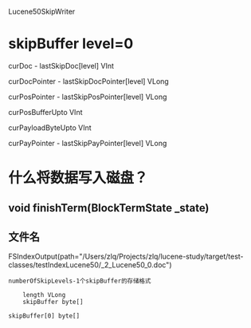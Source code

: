 Lucene50SkipWriter

# skipBuffer level=0

curDoc - lastSkipDoc[level] VInt

curDocPointer - lastSkipDocPointer[level] VLong

curPosPointer - lastSkipPosPointer[level] VLong

curPosBufferUpto VInt

curPayloadByteUpto VInt

curPayPointer - lastSkipPayPointer[level] VLong


# 什么将数据写入磁盘？

## void finishTerm(BlockTermState _state)

## 文件名

FSIndexOutput(path="/Users/zlq/Projects/zlq/lucene-study/target/test-classes/testIndexLucene50/_2_Lucene50_0.doc")

```
numberOfSkipLevels-1个skipBuffer的存储格式

	length VLong
	skipBuffer byte[]

skipBuffer[0] byte[]
```